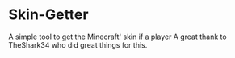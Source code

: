 # Skin-Getter
A simple tool to get the Minecraft' skin if a player
A great thank to TheShark34 who did great things for this.
